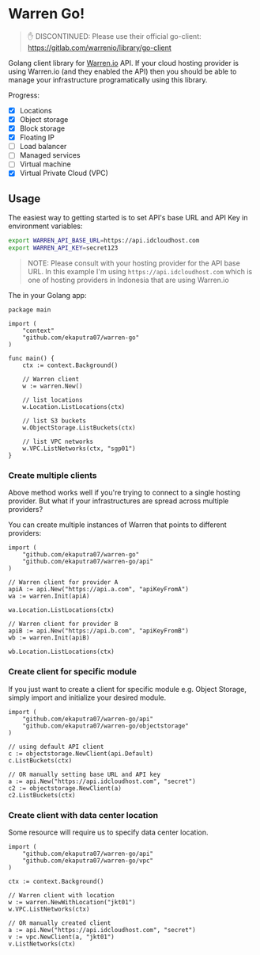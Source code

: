 # Warren Go!

> ✋ DISCONTINUED: Please use their official go-client: https://gitlab.com/warrenio/library/go-client

Golang client library for [Warren.io](https://warren.io/) API. If your cloud hosting provider is using Warren.io (and they enabled the API) then you should be able to manage your infrastructure programatically using this library.

Progress:
- [x] Locations
- [x] Object storage
- [x] Block storage
- [x] Floating IP
- [ ] Load balancer
- [ ] Managed services
- [ ] Virtual machine
- [x] Virtual Private Cloud (VPC)

## Usage
The easiest way to getting started is to set API's base URL and API Key in environment variables:
```bash
export WARREN_API_BASE_URL=https://api.idcloudhost.com
export WARREN_API_KEY=secret123
```

> NOTE: Please consult with your hosting provider for the API base URL. In this example I'm using `https://api.idcloudhost.com` which is one of hosting providers in Indonesia that are using Warren.io

The in your Golang app:
```golang
package main

import (
	"context"
	"github.com/ekaputra07/warren-go"
)

func main() {
    ctx := context.Background()

    // Warren client
    w := warren.New()

    // list locations
    w.Location.ListLocations(ctx)

    // list S3 buckets
    w.ObjectStorage.ListBuckets(ctx)

    // list VPC networks
    w.VPC.ListNetworks(ctx, "sgp01")
}
```

### Create multiple clients
Above method works well if you're trying to connect to a single hosting provider. But what if your infrastructures are spread across multiple providers?

You can create multiple instances of Warren that points to different providers:
```golang
import (
    "github.com/ekaputra07/warren-go"
    "github.com/ekaputra07/warren-go/api"
)

// Warren client for provider A
apiA := api.New("https://api.a.com", "apiKeyFromA")
wa := warren.Init(apiA)

wa.Location.ListLocations(ctx)

// Warren client for provider B
apiB := api.New("https://api.b.com", "apiKeyFromB")
wb := warren.Init(apiB)

wb.Location.ListLocations(ctx)
```

### Create client for specific module
If you just want to create a client for specific module e.g. Object Storage, simply import and initialize your desired module.
```golang
import (
    "github.com/ekaputra07/warren-go/api"
    "github.com/ekaputra07/warren-go/objectstorage"
)

// using default API client
c := objectstorage.NewClient(api.Default)
c.ListBuckets(ctx)

// OR manually setting base URL and API key
a := api.New("https://api.idcloudhost.com", "secret")
c2 := objectstorage.NewClient(a)
c2.ListBuckets(ctx)
```

### Create client with data center location
Some resource will require us to specify data center location.
```golang
import (
    "github.com/ekaputra07/warren-go/api"
    "github.com/ekaputra07/warren-go/vpc"
)

ctx := context.Background()

// Warren client with location
w := warren.NewWithLocation("jkt01")
w.VPC.ListNetworks(ctx)

// OR manually created client
a := api.New("https://api.idcloudhost.com", "secret")
v := vpc.NewClient(a, "jkt01")
v.ListNetworks(ctx)
```
